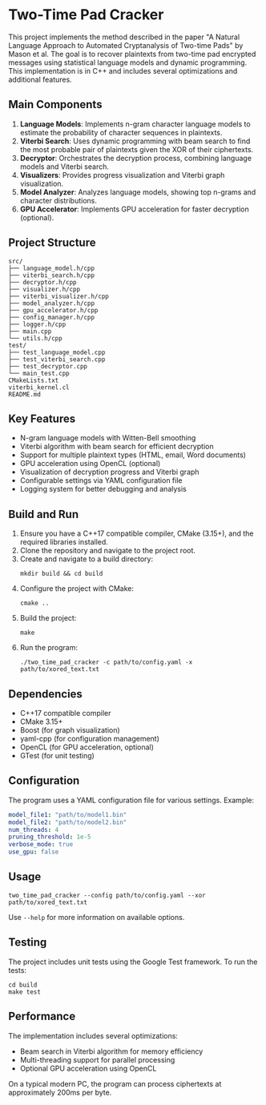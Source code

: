 # Two-Time Pad Cracker

This project implements the method described in the paper "A Natural Language Approach to Automated Cryptanalysis of Two-time Pads" by Mason et al. The goal is to recover plaintexts from two-time pad encrypted messages using statistical language models and dynamic programming. This implementation is in C++ and includes several optimizations and additional features.

## Main Components

1. **Language Models**: Implements n-gram character language models to estimate the probability of character sequences in plaintexts.
2. **Viterbi Search**: Uses dynamic programming with beam search to find the most probable pair of plaintexts given the XOR of their ciphertexts.
3. **Decryptor**: Orchestrates the decryption process, combining language models and Viterbi search.
4. **Visualizers**: Provides progress visualization and Viterbi graph visualization.
5. **Model Analyzer**: Analyzes language models, showing top n-grams and character distributions.
6. **GPU Accelerator**: Implements GPU acceleration for faster decryption (optional).

## Project Structure

```
src/
├── language_model.h/cpp
├── viterbi_search.h/cpp
├── decryptor.h/cpp
├── visualizer.h/cpp
├── viterbi_visualizer.h/cpp
├── model_analyzer.h/cpp
├── gpu_accelerator.h/cpp
├── config_manager.h/cpp
├── logger.h/cpp
├── main.cpp
└── utils.h/cpp
test/
├── test_language_model.cpp
├── test_viterbi_search.cpp
├── test_decryptor.cpp
└── main_test.cpp
CMakeLists.txt
viterbi_kernel.cl
README.md
```

## Key Features

- N-gram language models with Witten-Bell smoothing
- Viterbi algorithm with beam search for efficient decryption
- Support for multiple plaintext types (HTML, email, Word documents)
- GPU acceleration using OpenCL (optional)
- Visualization of decryption progress and Viterbi graph
- Configurable settings via YAML configuration file
- Logging system for better debugging and analysis

## Build and Run

1. Ensure you have a C++17 compatible compiler, CMake (3.15+), and the required libraries installed.
2. Clone the repository and navigate to the project root.
3. Create and navigate to a build directory:
   ```
   mkdir build && cd build
   ```
4. Configure the project with CMake:
   ```
   cmake ..
   ```
5. Build the project:
   ```
   make
   ```
6. Run the program:
   ```
   ./two_time_pad_cracker -c path/to/config.yaml -x path/to/xored_text.txt
   ```

## Dependencies

- C++17 compatible compiler
- CMake 3.15+
- Boost (for graph visualization)
- yaml-cpp (for configuration management)
- OpenCL (for GPU acceleration, optional)
- GTest (for unit testing)

## Configuration

The program uses a YAML configuration file for various settings. Example:

```yaml
model_file1: "path/to/model1.bin"
model_file2: "path/to/model2.bin"
num_threads: 4
pruning_threshold: 1e-5
verbose_mode: true
use_gpu: false
```

## Usage

```
two_time_pad_cracker --config path/to/config.yaml --xor path/to/xored_text.txt
```



Use `--help` for more information on available options.

## Testing

The project includes unit tests using the Google Test framework. To run the tests:

```
cd build
make test
```

## Performance

The implementation includes several optimizations:
- Beam search in Viterbi algorithm for memory efficiency
- Multi-threading support for parallel processing
- Optional GPU acceleration using OpenCL

On a typical modern PC, the program can process ciphertexts at approximately 200ms per byte.




